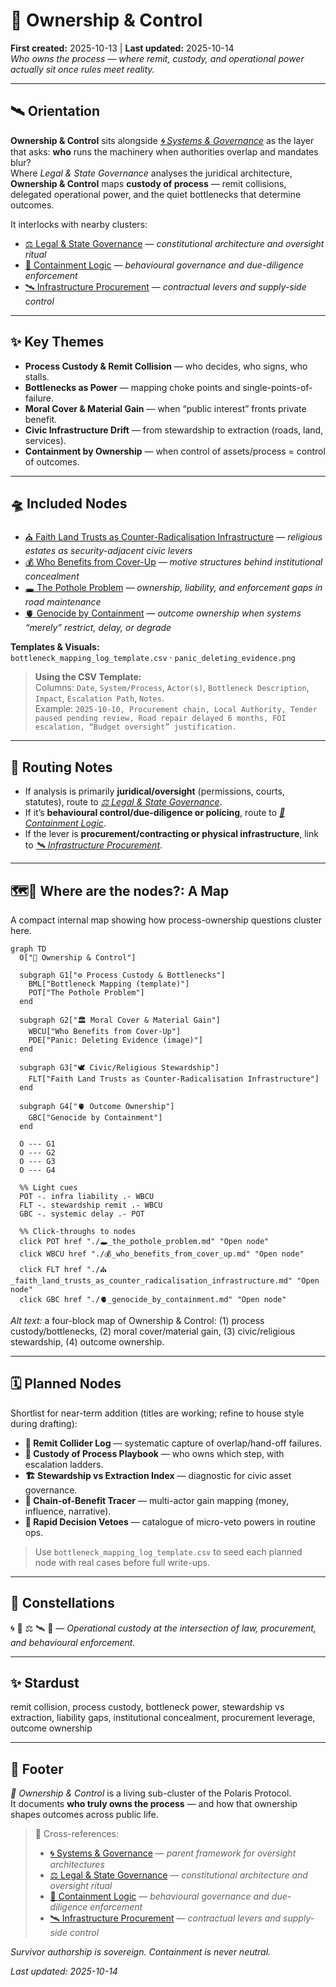 # 👑 Ownership & Control
**First created:** 2025-10-13 | **Last updated:** 2025-10-14  
*Who owns the process — where remit, custody, and operational power actually sit once rules meet reality.*  

---

## 🛰️ Orientation

**Ownership & Control** sits alongside *[🌀 Systems & Governance](../README.md)* as the layer that asks: **who** runs the machinery when authorities overlap and mandates blur?  
Where *Legal & State Governance* analyses the juridical architecture, **Ownership & Control** maps **custody of process** — remit collisions, delegated operational power, and the quiet bottlenecks that determine outcomes.

It interlocks with nearby clusters:

- [⚖️ Legal & State Governance](../⚖️_Legal_State_Governance/README.md) — *constitutional architecture and oversight ritual*  
- [💫 Containment Logic](../💫_Containment_Logic/README.md) — *behavioural governance and due-diligence enforcement*  
- [🛰️ Infrastructure Procurement](../🛰️_Infrastructure_Procurement/README.md) — *contractual levers and supply-side control*  

---

## ✨ Key Themes

- **Process Custody & Remit Collision** — who decides, who signs, who stalls.  
- **Bottlenecks as Power** — mapping choke points and single-points-of-failure.  
- **Moral Cover & Material Gain** — when “public interest” fronts private benefit.  
- **Civic Infrastructure Drift** — from stewardship to extraction (roads, land, services).  
- **Containment by Ownership** — when control of assets/process = control of outcomes.

---

## 🛸 Included Nodes

- [⛪️ Faith Land Trusts as Counter-Radicalisation Infrastructure](./⛪️_faith_land_trusts_as_counter_radicalisation_infrastructure.md) — *religious estates as security-adjacent civic levers*  
- [💰 Who Benefits from Cover-Up](./💰_who_benefits_from_cover_up.md) — *motive structures behind institutional concealment*  
- [🕳️ The Pothole Problem](./🕳️_the_pothole_problem.md) — *ownership, liability, and enforcement gaps in road maintenance*  
- [🫀 Genocide by Containment](./🫀_genocide_by_containment.md) — *outcome ownership when systems “merely” restrict, delay, or degrade*  

**Templates & Visuals:**  
`bottleneck_mapping_log_template.csv` · `panic_deleting_evidence.png`

> **Using the CSV Template:**  
> Columns: `Date`, `System/Process`, `Actor(s)`, `Bottleneck Description`, `Impact`, `Escalation Path`, `Notes`.  
> Example: `2025-10-10, Procurement chain, Local Authority, Tender paused pending review, Road repair delayed 6 months, FOI escalation, “Budget oversight” justification.`

---

## 🚀 Routing Notes

- If analysis is primarily **juridical/oversight** (permissions, courts, statutes), route to *[⚖️ Legal & State Governance](../⚖️_Legal_State_Governance/README.md)*.  
- If it’s **behavioural control/due-diligence or policing**, route to *[💫 Containment Logic](../💫_Containment_Logic/README.md)*.  
- If the lever is **procurement/contracting or physical infrastructure**, link to *[🛰️ Infrastructure Procurement](../🛰️_Infrastructure_Procurement/README.md)*.

---

## 🗺️🫡 Where are the nodes?: A Map  

A compact internal map showing how process-ownership questions cluster here.

```mermaid
graph TD
  O["👑 Ownership & Control"]

  subgraph G1["⚙️ Process Custody & Bottlenecks"]
    BML["Bottleneck Mapping (template)"]
    POT["The Pothole Problem"]
  end

  subgraph G2["🏛️ Moral Cover & Material Gain"]
    WBCU["Who Benefits from Cover-Up"]
    PDE["Panic: Deleting Evidence (image)"]
  end

  subgraph G3["🕊️ Civic/Religious Stewardship"]
    FLT["Faith Land Trusts as Counter-Radicalisation Infrastructure"]
  end

  subgraph G4["🫀 Outcome Ownership"]
    GBC["Genocide by Containment"]
  end

  O --- G1
  O --- G2
  O --- G3
  O --- G4

  %% Light cues
  POT -. infra liability .- WBCU
  FLT -. stewardship remit .- WBCU
  GBC -. systemic delay .- POT

  %% Click-throughs to nodes
  click POT href "./🕳️_the_pothole_problem.md" "Open node"
  click WBCU href "./💰_who_benefits_from_cover_up.md" "Open node"
  click FLT href "./⛪️_faith_land_trusts_as_counter_radicalisation_infrastructure.md" "Open node"
  click GBC href "./🫀_genocide_by_containment.md" "Open node"
```

*Alt text:* a four-block map of Ownership & Control: (1) process custody/bottlenecks, (2) moral cover/material gain, (3) civic/religious stewardship, (4) outcome ownership.

---

## 🗓️ Planned Nodes

Shortlist for near-term addition (titles are working; refine to house style during drafting):

- **🧭 Remit Collider Log** — systematic capture of overlap/hand-off failures.  
- **🧰 Custody of Process Playbook** — who owns which step, with escalation ladders.  
- **🏗️ Stewardship vs Extraction Index** — diagnostic for civic asset governance.  
- **🧵 Chain-of-Benefit Tracer** — multi-actor gain mapping (money, influence, narrative).  
- **🧪 Rapid Decision Vetoes** — catalogue of micro-veto powers in routine ops.

> Use `bottleneck_mapping_log_template.csv` to seed each planned node with real cases before full write-ups.

---

## 🌌 Constellations

🌀 👑 ⚖️ 🛰️ 💫 — *Operational custody at the intersection of law, procurement, and behavioural enforcement.*

---

## ✨ Stardust

remit collision, process custody, bottleneck power, stewardship vs extraction, liability gaps, institutional concealment, procurement leverage, outcome ownership

---

## 🏮 Footer

*👑 Ownership & Control* is a living sub-cluster of the Polaris Protocol.  
It documents **who truly owns the process** — and how that ownership shapes outcomes across public life.

> 📡 Cross-references:
> 
> - [🌀 Systems & Governance](../README.md) — *parent framework for oversight architectures*  
> - [⚖️ Legal & State Governance](../⚖️_Legal_State_Governance/README.md) — *constitutional architecture and oversight ritual*  
> - [💫 Containment Logic](../💫_Containment_Logic/README.md) — *behavioural governance and due-diligence enforcement*  
> - [🛰️ Infrastructure Procurement](../🛰️_Infrastructure_Procurement/README.md) — *contractual levers and supply-side control*

*Survivor authorship is sovereign. Containment is never neutral.*  

_Last updated: 2025-10-14_
